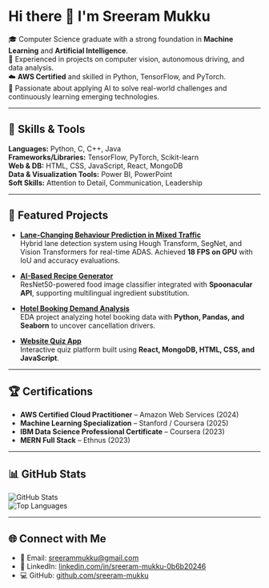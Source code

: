 # Hi there 👋 I'm Sreeram Mukku

🎓 Computer Science graduate with a strong foundation in **Machine Learning** and **Artificial Intelligence**.  
🤖 Experienced in projects on computer vision, autonomous driving, and data analysis.  
☁️ **AWS Certified** and skilled in Python, TensorFlow, and PyTorch.  
🚀 Passionate about applying AI to solve real-world challenges and continuously learning emerging technologies.  

---

## 🔧 Skills & Tools

**Languages:** Python, C, C++, Java  
**Frameworks/Libraries:** TensorFlow, PyTorch, Scikit-learn  
**Web & DB:** HTML, CSS, JavaScript, React, MongoDB  
**Data & Visualization Tools:** Power BI, PowerPoint  
**Soft Skills:** Attention to Detail, Communication, Leadership  

---

## 📂 Featured Projects

- **[Lane-Changing Behaviour Prediction in Mixed Traffic](https://github.com/sreeram-mukku/LaneDetectionInAutonomousVehicles1)**  
  Hybrid lane detection system using Hough Transform, SegNet, and Vision Transformers for real-time ADAS. Achieved **18 FPS on GPU** with IoU and accuracy evaluations.  

- **[AI-Based Recipe Generator](https://github.com/sreeram-mukku/AI-Based-Recipe-Generator)**  
  ResNet50-powered food image classifier integrated with **Spoonacular API**, supporting multilingual ingredient substitution.  

- **[Hotel Booking Demand Analysis](https://github.com/sreeram-mukku/Exploratory-Data-Analysis-of-Hotel-Booking-Demand)**  
  EDA project analyzing hotel booking data with **Python, Pandas, and Seaborn** to uncover cancellation drivers.  

- **[Website Quiz App](https://drive.google.com/file/d/1-ETPDuJQY1hO-JmXf83d6jli67ariYXR/view?usp=sharing)**  
  Interactive quiz platform built using **React, MongoDB, HTML, CSS, and JavaScript**.  

---

## 🏆 Certifications

- **AWS Certified Cloud Practitioner** – Amazon Web Services (2024)  
- **Machine Learning Specialization** – Stanford / Coursera (2025)  
- **IBM Data Science Professional Certificate** – Coursera (2023)  
- **MERN Full Stack** – Ethnus (2023)  

---

## 📊 GitHub Stats

![GitHub Stats](https://github-readme-stats.vercel.app/api?username=sreeram-mukku&show_icons=true&theme=radical)  
![Top Languages](https://github-readme-stats.vercel.app/api/top-langs/?username=sreeram-mukku&layout=compact&theme=radical)  

---

## 🌐 Connect with Me  

- 📧 Email: [sreerammukku@gmail.com](mailto:sreerammukku@gmail.com)  
- 💼 LinkedIn: [linkedin.com/in/sreeram-mukku-0b6b20246](https://www.linkedin.com/in/sreeram-mukku-0b6b20246/)  
- 💻 GitHub: [github.com/sreeram-mukku](https://github.com/sreeram-mukku)  
